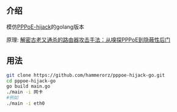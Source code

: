 ## 介绍

模仿[PPPoE-hijack](https://github.com/Karblue/PPPoE-hijack)的golang版本

原理: [解密古老又通杀的路由器攻击手法：从嗅探PPPoE到隐蔽性后门](http://www.freebuf.com/articles/wireless/163480.html)

## 用法

```bash
git clone https://github.com/hammerorz/pppoe-hijack-go.git
cd pppoe-hijack-go
go build main.go
./main -i 网卡
#例如
./main -i eth0
```
